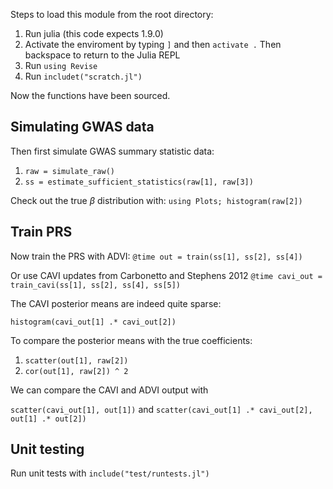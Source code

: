 Steps to load this module from the root directory:

1. Run julia (this code expects 1.9.0)
2. Activate the enviroment by typing `]` and then `activate .` Then backspace to return to the Julia REPL
3. Run `using Revise`
4. Run `includet("scratch.jl")`

Now the functions have been sourced. 

## Simulating GWAS data

Then first simulate GWAS summary statistic data:

1. `raw = simulate_raw()`
2. `ss = estimate_sufficient_statistics(raw[1], raw[3])`

Check out the true $\beta$ distribution with:
`using Plots; histogram(raw[2])` 

## Train PRS

Now train the PRS with ADVI:
 `@time out = train(ss[1], ss[2], ss[4])`

 Or use CAVI updates from Carbonetto and Stephens 2012
 `@time cavi_out = train_cavi(ss[1], ss[2], ss[4], ss[5])` 

The CAVI posterior means are indeed quite sparse:

`histogram(cavi_out[1] .* cavi_out[2])`

To compare the posterior means with the true coefficients:

1. `scatter(out[1], raw[2])`
2. `cor(out[1], raw[2]) ^ 2`

We can compare the CAVI and ADVI output with

`scatter(cavi_out[1], out[1])` and
`scatter(cavi_out[1] .* cavi_out[2], out[1] .* out[2])`

## Unit testing

Run unit tests with `include("test/runtests.jl")`